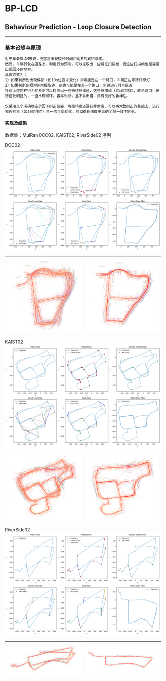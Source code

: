 # BP-LCD

## Behaviour Prediction - Loop Closure Detection

---

### 基本设想与原理

 ```
对于车载SLAM来说，更容易出现较长时间和距离的累积漂移。
然而，车辆行驶在道路上，利用行为预测，可以提取出一些特征扫描帧，而这些扫描帧也是容易出现回环的地方。
具体方式为：
1）如果判断到出现停留（如10s位姿未变化）则可能是在一个路口，车辆正在等待红绿灯
2）如果判断到短时间大幅旋转，则也可能是在某一个路口，车辆进行转向变道
针对上述两种行为的预测可以检测出一些特征扫描帧，这些扫描帧（红绿灯路口，转角路口）是特征较明显的，一旦出现回环，容易判断，且不易出错，具有良好的鲁棒性。

仅采用几个准确稳定的回环纠正位姿，可能精度还没有非常高，可以再大致纠正的基础上，进行邻近检索（如20范围内）再一次全局优化，可以得到精度更高的全局一致性地图。
 ```

#### 实现及结果

数据集：MulRan DCC02, KAIST02, RiverSide02 序列

DCC02
![img_5.png](DCC02_01.png)

| ![img_7.png](DCC02_02.png) | ![img_12.png](DCC02_03.png) |
|-------------------------|---------------------------|

KAIST02
![img_4.png](KAIST02_01.png)

| ![img_8.png](KAIST02_02.png) | ![img_11.png](KAIST02_03.png) |
|-------------------------|---------------------------|

RiverSide02
![img_3.png](RiverSide02_01.png)

| ![img_9.png](RiverSide02_02.png) | ![img_10.png](RiverSide02_03.png) |
|-------------------------|---------------------------|



